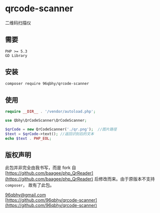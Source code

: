 # qrcode-scanner
二维码扫描仪

## 需要
```
PHP >= 5.3
GD Library
```

## 安装
```bash
composer require 96qbhy/qrcode-scanner
```

## 使用
```php
require __DIR__ . '/vendor/autoload.php';

use Qbhy\QrCodeScanner\QrCodeScanner;

$qrCode = new QrCodeScanner('./qr.png');  //图片路径
$text = $qrCode->text(); //返回识别后的文本
echo $text . PHP_EOL;
```

## 版权声明
此包并非完全由我书写，而是 fork 自 [https://github.com/baagee/php_QrReader](https://github.com/baagee/php_QrReader) 后修改而来。由于原版本不支持 `composer`， 故有了此包。

96qbhy@gmail.com  
[https://github.com/96qbhy/qrcode-scanner](https://github.com/96qbhy/qrcode-scanner)